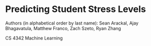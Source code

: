 # Predicting Student Stress Levels

Authors (in alphabetical order by last name): Sean Arackal, Ajay Bhagavatula, Matthew Franco, Zach Szeto, Ryan Zhang

CS 4342 Machine Learning
